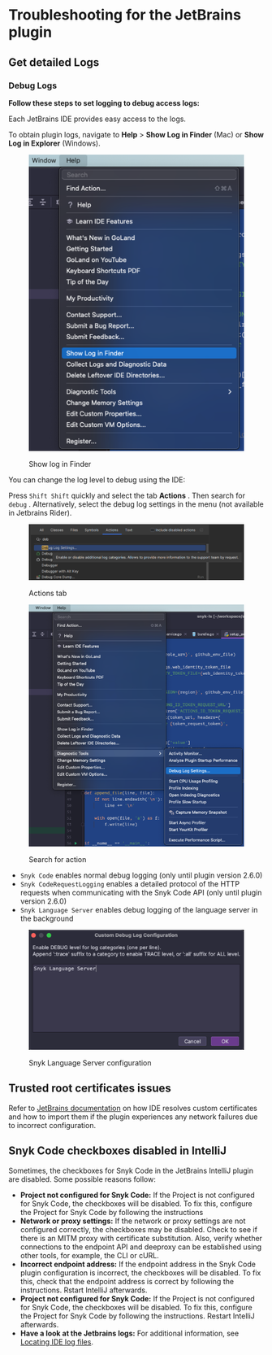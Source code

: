 # Troubleshooting for the JetBrains plugin

## Get detailed Logs

### Debug Logs

**Follow these steps to set logging to debug access logs:**

Each JetBrains IDE provides easy access to the logs.

To obtain plugin logs, navigate to **Help** > **Show Log in Finder** (Mac) or **Show Log in Explorer** (Windows).

<figure><img src="../../../.gitbook/assets/image (487).png" alt="Show log in Finder"><figcaption><p>Show log in Finder</p></figcaption></figure>

You can change the log level to debug using the IDE:

Press `Shift Shift` quickly and select the tab **Actions** . Then search for `debug` . Alternatively, select the debug log settings in the menu (not available in Jetbrains Rider).

<figure><img src="../../../.gitbook/assets/image (488).png" alt="Actions tab"><figcaption><p>Actions tab</p></figcaption></figure>

<figure><img src="../../../.gitbook/assets/image (489).png" alt="Search for action"><figcaption><p>Search for action</p></figcaption></figure>

* `Snyk Code` enables normal debug logging (only until plugin version 2.6.0)
* `Snyk CodeRequestLogging` enables a detailed protocol of the HTTP requests when communicating with the Snyk Code API (only until plugin version 2.6.0)
* `Snyk Language Server` enables debug logging of the language server in the background

<figure><img src="../../../.gitbook/assets/image (490).png" alt="Snyk Language Server configuration"><figcaption><p>Snyk Language Server configuration</p></figcaption></figure>

## Trusted root certificates issues

Refer to [JetBrains documentation](https://www.jetbrains.com/help/idea/ssl-certificates.html) on how IDE resolves custom certificates and how to import them if the plugin experiences any network failures due to incorrect configuration.

## Snyk Code checkboxes disabled in IntelliJ

Sometimes, the checkboxes for Snyk Code in the JetBrains IntelliJ plugin are disabled. Some possible reasons follow:

* **Project not configured for Snyk Code:** If the Project is not configured for Snyk Code, the checkboxes will be disabled. To fix this, configure the Project for Snyk Code by following the instructions
* **Network or proxy settings:** If the network or proxy settings are not configured correctly, the checkboxes may be disabled. Check to see if there is an MITM proxy with certificate substitution. Also, verify whether connections to the endpoint API and deeproxy can be established using other tools, for example, the CLI or cURL.&#x20;
* **Incorrect endpoint address:** If the endpoint address in the Snyk Code plugin configuration is incorrect, the checkboxes will be disabled. To fix this, check that the endpoint address is correct by following the instructions. Rstart IntelliJ afterwards.
* **Project not configured for Snyk Code:** If the Project is not configured for Snyk Code, the checkboxes will be disabled. To fix this, configure the Project for Snyk Code by following the instructions. Restart IntelliJ afterwards.
* **Have a look at the Jetbrains logs:** For additional information, see  [Locating IDE log files](https://intellij-support.jetbrains.com/hc/en-us/articles/207241085-Locating-IDE-log-files).
